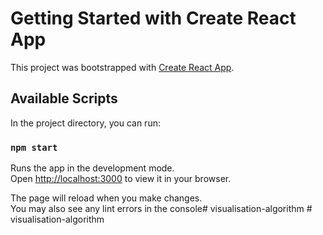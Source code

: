 # Getting Started with Create React App

This project was bootstrapped with [Create React App](https://github.com/facebook/create-react-app).

## Available Scripts

In the project directory, you can run:

### `npm start`

Runs the app in the development mode.\
Open [http://localhost:3000](http://localhost:3000) to view it in your browser.

The page will reload when you make changes.\
You may also see any lint errors in the console#   v i s u a l i s a t i o n - a l g o r i t h m  
 #   v i s u a l i s a t i o n - a l g o r i t h m  
 